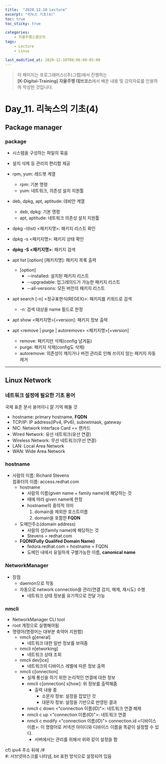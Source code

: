 ```yaml
---
title:  "2020.12.10 Lecture"
excerpt: "리눅스 기초(4)"
toc: true
toc_sticky: true

categories:
    - 자율주행스쿨강의
tags:
    - Lecture
    - Linux

last_modified_at: 2020-12-10T08:06:00-05:00
---
```


>이 페이지는 프로그래머스((주)그렙)에서 진행하는\
**[K-Digital-Training] 자율주행 데브코스**에서 배운 내용 및 강의자료를 인용하여 작성한 것입니다.

# **Day_11. 리눅스의 기초(4)**

## **Package manager**
### **package**
* 시스템을 구성하는 파일의 묶음
* 설치 삭제 등 관리의 편리함 제공
* rpm, yum: 레드햇 계열
  * rpm: 기본 명령
  * yum: 네트워크, 의존성 설치 지원툴
* deb, dpkg, apt, aptitude: 데비안 계열
  * deb, dpkg: 기본 명령
  * apt, aptitude: 네트워크 의존성 설치 지원툴

* dpkg -l(list) <패키지명>: 패키지 리스트 확인
* dpkg -s <패키지명>: 패키지 상태 확인
* **dpkg -S <패키지명>**: 패키지 검색
* apt list [option] [패키지명]: 패키지 목록 출력
  * [option]
    * --installed: 설치된 패키지 리스트
    * --upgradable: 업그레이드가 가능한 패키지 리스트
    * --all-versions: 모든 버전의 패키지 리스트
* apt search [-n] <정규표현식(REGEX)>: 패키지를 키워드로 검색
  * -n: 검색 대상을 name 필드로 한정
* apt show <패키지명>[=version]: 패키지 정보 출력
* apt <remove | purge | autoremove> <패키지명>[=version]
  * remove: 패키지만 삭제(config 남겨둠)
  * purge: 패키지 삭제(config도 삭제)
  * autoremove: 의존성이 깨지거나 버전 관리로 인해 쓰이지 않는 패키지 자동 제거
---
## **Linux Network**
### **네트워크 설정에 필요한 기초 용어**
국제 표준 문서 용어이니 잘 기억 해둘 것
* hostname: primary hostname, **FQDN**
* TCP/IP: IP address(IPv4, IPv6), subnetmask, gateway
* NIC: Network Interface Card == 랜카드
* Wired Network: 유선 네트워크(유선 연결)
* Wireless Network: 무선 네트워크(무선 연결)
* LAN: Local Area Network
* WAN: Wide Area Network

### **hostname**
* 사람의 이름: Richard Stevens\
컴퓨터의 이름: access.redhat.com
  * hostname
    * 사람의 이름(given name + family name)에 해당하는 것
    * 때에 따라 given name에 한정
    * hostname의 중의적 의미
      1) domain을 제외한 호스트이름
      2) domain을 포함한 **FQDN**  
  * 도메인주소(domain address)
    * 사람의 성(family name)에 해당하는 것
    * Stevens = redhat.com
  * **FQDN(Fully Qualifed Domain Name)**
    * fedora.redhat.com = hostname = FQDN
    * 도메인 내에서 유일하게 구별가능한 이름, **canonical name**
  
### **NetworkManager**
* 장점
  * daemon으로 작동
  * 자동으로 network connection을 관리(연결 감지, 해제, 재시도) 수행
    * 네트워크 상태 정보를 유기적으로 전달 가능

### **nmcli**
* NetworkManager CLI tool
* root 계정으로 실행해야됨
* 명령어(명령어는 대부분 축약어 지원함)
  * nmcli g[eneral]
    * 네트워크 대한 일반 정보를 보여줌
  * nmcli n[etworking]
    * 네트워크 상태 조회
  * nmcli dev[ice]
    * 네트워크의 디바이스 레벨에 따른 정보 출력
  * nmcli c[onnection]
    * 실제 통신을 하기 위한 논리적인 연결에 대한 정보
    * nmcli c[onnection] s[how]: 위 정보를 출력해줌
      * 출력 내용 중
        * 소문자 정보: 설정을 잡았던 것
        * 대문자 정보: 설정을 기반으로 반영된 결과
    * nmcli c down <"connection 이름(ID)">: 네트워크 연결 해제
    * nmcli c up <"connection 이름(ID)">: 네트워크 연결
    * nmcli c modify <"connection 이름(ID)"> connection.id <디바이스 이름>: 이 명령어로 커넥션 아이디와 디바이스 이름을 똑같이 설정할 수 있다.
      * 서버에서는 관리를 위해서 위와 같이 설정을 함

cf) ipv4 주소 뒤에 /#\
    #: 서브넷마스크를 나타냄, bit 표현 방식으로 설정되어 있음

